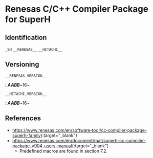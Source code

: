 # Renesas C/C++ Compiler Package for SuperH

## Identification

`_SH`
`__RENESAS__`
`__HITACHI__`

## Versioning

`__RENESAS_VERSION__`

:   **_AABB_**~16~

`__HITACHI_VERSION__`

:   **_AABB_**~16~

## References

- <https://www.renesas.com/en/software-tool/cc-compiler-package-superh-family>{:target="_blank"}
- <https://www.renesas.com/en/document/mat/superh-cc-compiler-package-v904-users-manual>{:target="_blank"}
    - Predefined macros are found in section 7.2.
